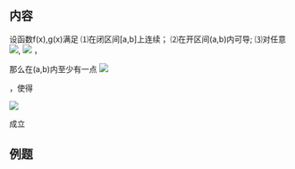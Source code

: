 ## 内容
设函数f(x),g(x)满足
⑴在闭区间[a,b]上连续；
⑵在开区间(a,b)内可导;
⑶对任意
![](https://bkimg.cdn.bcebos.com/formula/e507c63c2352d3a46293c28c07897195.svg),
![](https://bkimg.cdn.bcebos.com/formula/64cf6515c9a96e194bc96485c8c4aea0.svg)
 ，

那么在(a,b)内至少有一点
![](https://bkimg.cdn.bcebos.com/formula/f95efd91c81ecc0255fe7b69d7eafc6d.svg)

 ，使得

![](https://bkimg.cdn.bcebos.com/formula/68e1f9c4847530f7a4d6d274a13d41f9.svg)

 成立
 
 ## 例题
 